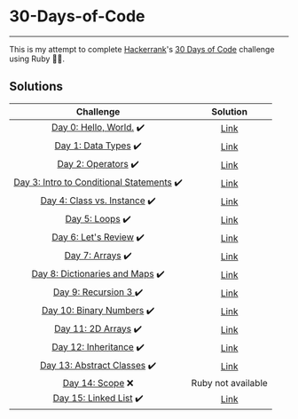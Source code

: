 # 30-Days-of-Code

---

This is my attempt to complete [Hackerrank](https://www.hackerrank.com)'s [30 Days of Code](https://www.hackerrank.com/domains/tutorials/30-days-of-code) challenge using Ruby :gem::red_circle:.

## Solutions

|                                                              Challenge                                                               |                  Solution                  |
| :----------------------------------------------------------------------------------------------------------------------------------: | :----------------------------------------: |
|               [Day 0: Hello, World.](https://www.hackerrank.com/challenges/30-hello-world/problem) :heavy_check_mark:                | [Link](../main/Solutions/Day0/solution.rb) |
|                 [Day 1: Data Types](https://www.hackerrank.com/challenges/30-data-types/problem) :heavy_check_mark:                  | [Link](../main/Solutions/Day1/solution.rb) |
|                  [Day 2: Operators](https://www.hackerrank.com/challenges/30-operators/tutorial) :heavy_check_mark:                  | [Link](../main/Solutions/Day2/solution.rb) |
| [Day 3: Intro to Conditional Statements](https://www.hackerrank.com/challenges/30-conditional-statements/problem) :heavy_check_mark: | [Link](../main/Solutions/Day3/solution.rb) |
|          [Day 4: Class vs. Instance](https://www.hackerrank.com/challenges/30-class-vs-instance/problem) :heavy_check_mark:          | [Link](../main/Solutions/Day4/solution.rb) |
|                      [Day 5: Loops](https://www.hackerrank.com/challenges/30-loops/problem) :heavy_check_mark:                       | [Link](../main/Solutions/Day5/solution.rb) |
|                [Day 6: Let's Review](https://www.hackerrank.com/challenges/30-review-loop/problem) :heavy_check_mark:                | [Link](../main/Solutions/Day6/solution.rb) |
|                     [Day 7: Arrays](https://www.hackerrank.com/challenges/30-arrays/problem) :heavy_check_mark:                      | [Link](../main/Solutions/Day7/solution.rb) |
|      [Day 8: Dictionaries and Maps](https://www.hackerrank.com/challenges/30-dictionaries-and-maps/problem) :heavy_check_mark:       | [Link](../main/Solutions/Day8/solution.rb) |
|                 [Day 9: Recursion 3 ](https://www.hackerrank.com/challenges/30-recursion/problem) :heavy_check_mark:                 | [Link](../main/Solutions/Day9/solution.rb) |
|             [Day 10: Binary Numbers](https://www.hackerrank.com/challenges/30-binary-numbers/problem) :heavy_check_mark:             | [Link](../main/Solutions/DayA/solution.rb) |
|                  [Day 11: 2D Arrays](https://www.hackerrank.com/challenges/30-2d-arrays/problem) :heavy_check_mark:                  | [Link](../main/Solutions/DayB/solution.rb) |
|                [Day 12: Inheritance](https://www.hackerrank.com/challenges/30-inheritance/problem) :heavy_check_mark:                | [Link](../main/Solutions/DayC/solution.rb) |
|           [Day 13: Abstract Classes](https://www.hackerrank.com/challenges/30-abstract-classes/problem) :heavy_check_mark:           | [Link](../main/Solutions/DayD/solution.rb) |
|                             [Day 14: Scope](https://www.hackerrank.com/challenges/30-scope/problem) :x:                              |             Ruby not available             |
|                [Day 15: Linked List](https://www.hackerrank.com/challenges/30-linked-list/problem) :heavy_check_mark:                | [Link](../main/Solutions/DayF/solution.rb) |
